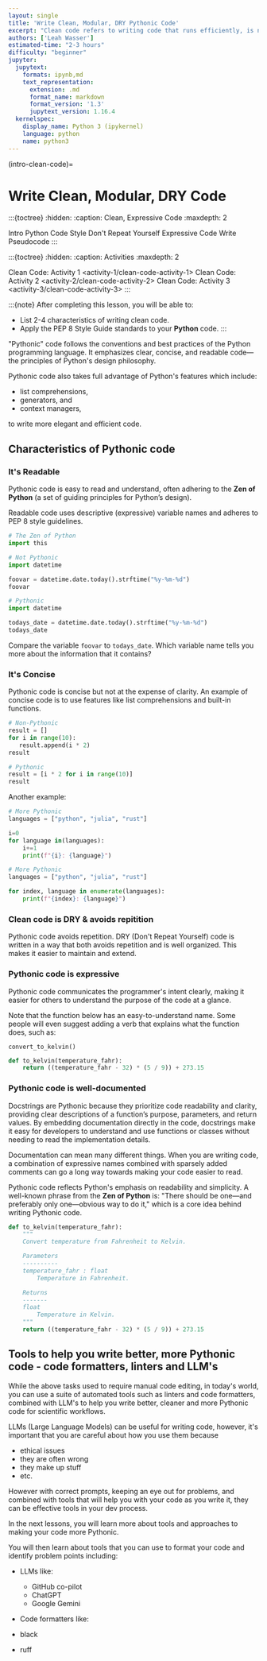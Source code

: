 ```yaml
---
layout: single
title: 'Write Clean, Modular, DRY Pythonic Code'
excerpt: "Clean code refers to writing code that runs efficiently, is not redundant, and is easy for anyone to understand. Learn about the characteristics and benefits of writing clean, expressive code in Python."
authors: ['Leah Wasser']
estimated-time: "2-3 hours"
difficulty: "beginner"
jupyter:
  jupytext:
    formats: ipynb,md
    text_representation:
      extension: .md
      format_name: markdown
      format_version: '1.3'
      jupytext_version: 1.16.4
  kernelspec:
    display_name: Python 3 (ipykernel)
    language: python
    name: python3
---
```


<!-- #region editable=true slideshow={"slide_type": ""} -->

(intro-clean-code)=
# Write Clean, Modular, DRY Code

:::{toctree}
:hidden:
:caption: Clean, Expressive Code
:maxdepth: 2

Intro <self>
Python Code Style <python-pep-8>
Don't Repeat Yourself <python-dry-modular-code>
Expressive Code <python-expressive-code>
Write Pseudocode <write-pseudocode>
:::



:::{toctree}
:hidden:
:caption: Activities
:maxdepth: 2

Clean Code: Activity 1 <activity-1/clean-code-activity-1>
Clean Code: Activity 2 <activity-2/clean-code-activity-2>
Clean Code: Activity 3 <activity-3/clean-code-activity-3>
:::

:::{note}
After completing this lesson, you will be able to:

* List 2-4 characteristics of writing clean code.
* Apply the PEP 8 Style Guide standards to your **Python** code.
:::

"Pythonic" code follows the conventions and best practices of the Python programming language. It emphasizes clear, concise, and readable code—the principles of Python's design philosophy. 

<!-- #region editable=true slideshow={"slide_type": ""} -->
Pythonic code also takes full advantage of Python's features which include:

* list comprehensions,
* generators, and
* context managers,
  
to write more elegant and efficient code.

## Characteristics of Pythonic code

### **It's Readable**

Pythonic code is easy to read and understand, often adhering to the **Zen of Python** (a set of guiding principles for Python’s design).

Readable code uses descriptive (expressive) variable names and adheres to PEP 8 style guidelines.
<!-- #endregion -->

```python
# The Zen of Python 
import this
```

```python editable=true slideshow={"slide_type": ""}
# Not Pythonic
import datetime

foovar = datetime.date.today().strftime("%y-%m-%d")
foovar
```

```python editable=true slideshow={"slide_type": ""}
# Pythonic
import datetime

todays_date = datetime.date.today().strftime("%y-%m-%d")
todays_date
```

<!-- #region editable=true slideshow={"slide_type": ""} -->
Compare the variable `foovar` to `todays_date`. Which variable name tells you more about the information that it contains?

### **It's Concise**

Pythonic code is concise but not at the expense of clarity. An example of concise code is to use features like list comprehensions and built-in functions.

<!-- #endregion -->

```python editable=true slideshow={"slide_type": ""}
# Non-Pythonic
result = []
for i in range(10):
   result.append(i * 2)
result
```

```python editable=true slideshow={"slide_type": ""}
# Pythonic
result = [i * 2 for i in range(10)]
result
```

Another example:

```python
# More Pythonic
languages = ["python", "julia", "rust"]

i=0
for language in(languages):
    i+=1
    print(f"{i}: {language}")
```

```python
# More Pythonic
languages = ["python", "julia", "rust"]

for index, language in enumerate(languages):
    print(f"{index}: {language}")
```

<!-- #region editable=true slideshow={"slide_type": ""} -->
### Clean code is DRY & avoids repitition

Pythonic code avoids repetition. DRY (Don't Repeat Yourself) code is written in a way that both avoids repetition and is well organized. This makes it easier to maintain and extend.

### Pythonic code is expressive

Pythonic code communicates the programmer's intent clearly, making it easier for others to understand the purpose of the code at a glance.

Note that the function below has an easy-to-understand name. Some people will even suggest adding a verb that explains what the function does, such as:

`convert_to_kelvin()`

<!-- #endregion -->

```python editable=true slideshow={"slide_type": ""}
def to_kelvin(temperature_fahr):
    return ((temperature_fahr - 32) * (5 / 9)) + 273.15
```

### Pythonic code is well-documented

Docstrings are Pythonic because they prioritize code readability and clarity, providing clear descriptions of a function’s purpose, parameters, and return values. By embedding documentation directly in the code, docstrings make it easy for developers to understand and use functions or classes without needing to read the implementation details.

Documentation can mean many different things. When you are writing code, a combination of expressive names combined with sparsely added comments can go a long way towards making your code easier to read.

Pythonic code reflects Python's emphasis on readability and simplicity. A well-known phrase from the **Zen of Python** is: "There should be one—and preferably only one—obvious way to do it," which is a core idea behind writing Pythonic code.

```python
def to_kelvin(temperature_fahr):
    """
    Convert temperature from Fahrenheit to Kelvin.

    Parameters
    ----------
    temperature_fahr : float
        Temperature in Fahrenheit.

    Returns
    -------
    float
        Temperature in Kelvin.
    """
    return ((temperature_fahr - 32) * (5 / 9)) + 273.15
```

<!-- #region editable=true slideshow={"slide_type": ""} -->

<!-- #endregion -->

<!-- #region editable=true slideshow={"slide_type": ""} -->
## Tools to help you write better, more Pythonic code - code formatters, linters and LLM's

While the above tasks used to require manual code editing, in today's world, you can use a suite of automated tools such as linters and code formatters, combined with LLM's to help you write better, cleaner and more Pythonic code for scientific workflows.  

LLMs (Large Language Models) can be useful for writing code, however, it's important that you are careful about how you use them because

* ethical issues
* they are often wrong
* they make up stuff
* etc.

However with correct prompts, keeping an eye out for problems, and combined with tools that will help you with your code as you write it, they can be effective tools in your dev process.

In the next lessons, you will learn more about tools and approaches to making your code more Pythonic.

You will then learn about tools that you can use to format your code and identify problem points including:

* LLMs like:
  * GitHub co-pilot
  * ChatGPT
  * Google Gemini

* Code formatters like:

* black
* ruff

<!-- #endregion -->
